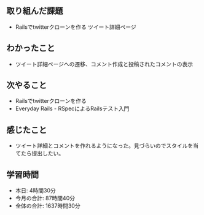 ## 取り組んだ課題
- Railsでtwitterクローンを作る ツイート詳細ページ
## わかったこと
- ツイート詳細ページへの遷移、コメント作成と投稿されたコメントの表示
## 次やること
- Railsでtwitterクローンを作る
- Everyday Rails - RSpecによるRailsテスト入門
## 感じたこと
- ツイート詳細とコメントを作れるようになった。見づらいのでスタイルを当てたら提出したい。
## 学習時間
- 本日: 4時間30分
- 今月の合計: 87時間40分
- 全体の合計: 1637時間30分
